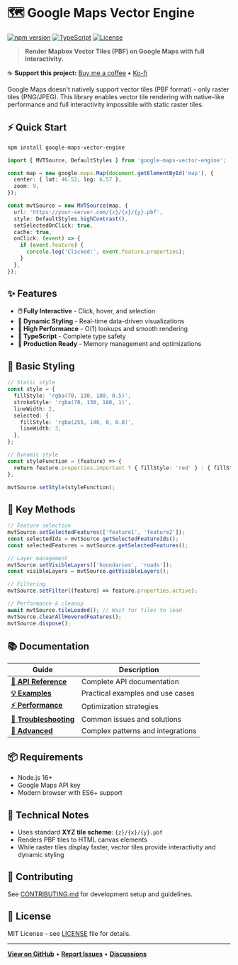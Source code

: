 # 🗺️ Google Maps Vector Engine

[![npm version](https://img.shields.io/npm/v/google-maps-vector-engine)](https://www.npmjs.com/package/google-maps-vector-engine)
[![TypeScript](https://img.shields.io/badge/TypeScript-5.0%2B-blue)](https://www.typescriptlang.org/)
[![License](https://img.shields.io/badge/License-MIT-green.svg)](LICENSE)

> **Render Mapbox Vector Tiles (PBF) on Google Maps with full interactivity.**

☕ **Support this project:** [Buy me a coffee](https://buymeacoffee.com/medali.07) • [Ko-fi](https://ko-fi.com/medalihachicha)

Google Maps doesn't natively support vector tiles (PBF format) - only raster tiles (PNG/JPEG). This library enables vector tile rendering with native-like performance and full interactivity impossible with static raster tiles.

## ⚡ Quick Start

```bash
npm install google-maps-vector-engine
```

```typescript
import { MVTSource, DefaultStyles } from 'google-maps-vector-engine';

const map = new google.maps.Map(document.getElementById('map'), {
  center: { lat: 46.52, lng: 6.57 },
  zoom: 9,
});

const mvtSource = new MVTSource(map, {
  url: 'https://your-server.com/{z}/{x}/{y}.pbf',
  style: DefaultStyles.highContrast(),
  setSelectedOnClick: true,
  cache: true,
  onClick: (event) => {
    if (event.feature) {
      console.log('Clicked:', event.feature.properties);
    }
  },
});
```

## ✨ Features

- **🖱️ Fully Interactive** - Click, hover, and selection
- **🎨 Dynamic Styling** - Real-time data-driven visualizations
- **🚀 High Performance** - O(1) lookups and smooth rendering
- **💪 TypeScript** - Complete type safety
- **📱 Production Ready** - Memory management and optimizations

## 🎨 Basic Styling

```typescript
// Static style
const style = {
  fillStyle: 'rgba(70, 130, 180, 0.5)',
  strokeStyle: 'rgba(70, 130, 180, 1)',
  lineWidth: 2,
  selected: {
    fillStyle: 'rgba(255, 140, 0, 0.8)',
    lineWidth: 3,
  },
};

// Dynamic style
const styleFunction = (feature) => {
  return feature.properties.important ? { fillStyle: 'red' } : { fillStyle: 'blue' };
};

mvtSource.setStyle(styleFunction);
```

## 🔧 Key Methods

```typescript
// Feature selection
mvtSource.setSelectedFeatures(['feature1', 'feature2']);
const selectedIds = mvtSource.getSelectedFeatureIds();
const selectedFeatures = mvtSource.getSelectedFeatures();

// Layer management
mvtSource.setVisibleLayers(['boundaries', 'roads']);
const visibleLayers = mvtSource.getVisibleLayers();

// Filtering
mvtSource.setFilter((feature) => feature.properties.active);

// Performance & cleanup
await mvtSource.tileLoaded(); // Wait for tiles to load
mvtSource.clearAllHoveredFeatures();
mvtSource.dispose();
```

## 📚 Documentation

| Guide                                               | Description                       |
| --------------------------------------------------- | --------------------------------- |
| **[📖 API Reference](./docs/API.md)**               | Complete API documentation        |
| **[💡 Examples](./docs/EXAMPLES.md)**               | Practical examples and use cases  |
| **[⚡ Performance](./docs/PERFORMANCE.md)**         | Optimization strategies           |
| **[🔧 Troubleshooting](./docs/TROUBLESHOOTING.md)** | Common issues and solutions       |
| **[🚀 Advanced](./docs/ADVANCED.md)**               | Complex patterns and integrations |

## 📦 Requirements

- Node.js 16+
- Google Maps API key
- Modern browser with ES6+ support

## 🔧 Technical Notes

- Uses standard **XYZ tile scheme**: `{z}/{x}/{y}.pbf`
- Renders PBF tiles to HTML canvas elements
- While raster tiles display faster, vector tiles provide interactivity and dynamic styling

## 🤝 Contributing

See [CONTRIBUTING.md](./CONTRIBUTING.md) for development setup and guidelines.

## 📄 License

MIT License - see [LICENSE](./LICENSE) file for details.

---

**[View on GitHub](https://github.com/medali-07/google-maps-vector-engine)** • **[Report Issues](https://github.com/medali-07/google-maps-vector-engine/issues)** • **[Discussions](https://github.com/medali-07/google-maps-vector-engine/discussions)**

